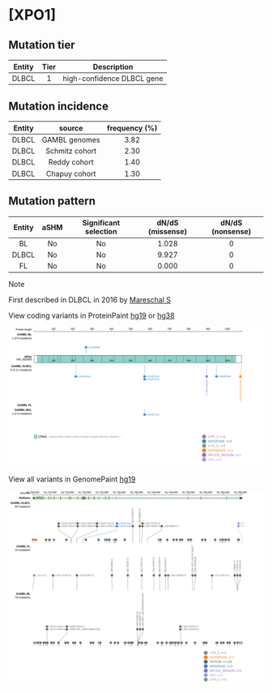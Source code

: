 # [XPO1]

## Mutation tier

|Entity|Tier|Description               |
|:------:|:----:|--------------------------|
|DLBCL |1   |high-confidence DLBCL gene|
## Mutation incidence

|Entity|source        |frequency (%)|
|:------:|:--------------:|:-------------:|
|DLBCL |GAMBL genomes |3.82         |
|DLBCL |Schmitz cohort|2.30         |
|DLBCL |Reddy cohort  |1.40         |
|DLBCL |Chapuy cohort |1.30         |

## Mutation pattern

|Entity|aSHM|Significant selection|dN/dS (missense)|dN/dS (nonsense)|
|:------:|:----:|:---------------------:|:----------------:|:----------------:|
|BL    |No  |No                   |1.028           |0               |
|DLBCL |No  |No                   |9.927           |0               |
|FL    |No  |No                   |0.000           |0               |


> [!NOTE]
> First described in DLBCL in 2016 by [Mareschal S](https://pubmed.ncbi.nlm.nih.gov/26608593)

View coding variants in ProteinPaint [hg19](https://www.bcgsc.ca/downloads/morinlab/GAMBL/test/genes/XPO1_protein.html)  or [hg38](https://www.bcgsc.ca/downloads/morinlab/GAMBL/test/genes/XPO1_protein_hg38.html)

![image](images/proteinpaint/XPO1_NM_003400.svg)

View all variants in GenomePaint [hg19](https://www.bcgsc.ca/downloads/morinlab/GAMBL/test/genes/XPO1.html)

![image](images/proteinpaint/XPO1.svg)
